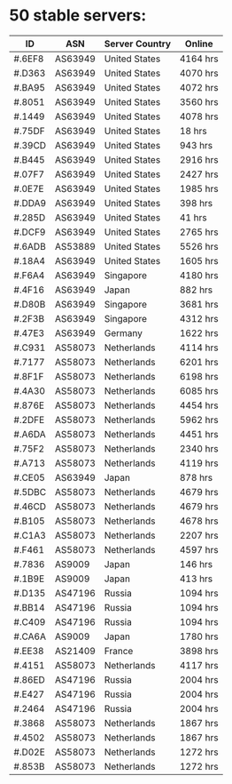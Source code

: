 # 50 stable servers:

| ID | ASN | Server Country | Online |
| ------ | ------ | ------ | ------ |
| #.6EF8 | AS63949 | United States | 4164 hrs |
| #.D363 | AS63949 | United States | 4070 hrs |
| #.BA95 | AS63949 | United States | 4072 hrs |
| #.8051 | AS63949 | United States | 3560 hrs |
| #.1449 | AS63949 | United States | 4078 hrs |
| #.75DF | AS63949 | United States | 18 hrs |
| #.39CD | AS63949 | United States | 943 hrs |
| #.B445 | AS63949 | United States | 2916 hrs |
| #.07F7 | AS63949 | United States | 2427 hrs |
| #.0E7E | AS63949 | United States | 1985 hrs |
| #.DDA9 | AS63949 | United States | 398 hrs |
| #.285D | AS63949 | United States | 41 hrs |
| #.DCF9 | AS63949 | United States | 2765 hrs |
| #.6ADB | AS53889 | United States | 5526 hrs |
| #.18A4 | AS63949 | United States | 1605 hrs |
| #.F6A4 | AS63949 | Singapore | 4180 hrs |
| #.4F16 | AS63949 | Japan | 882 hrs |
| #.D80B | AS63949 | Singapore | 3681 hrs |
| #.2F3B | AS63949 | Singapore | 4312 hrs |
| #.47E3 | AS63949 | Germany | 1622 hrs |
| #.C931 | AS58073 | Netherlands | 4114 hrs |
| #.7177 | AS58073 | Netherlands | 6201 hrs |
| #.8F1F | AS58073 | Netherlands | 6198 hrs |
| #.4A30 | AS58073 | Netherlands | 6085 hrs |
| #.876E | AS58073 | Netherlands | 4454 hrs |
| #.2DFE | AS58073 | Netherlands | 5962 hrs |
| #.A6DA | AS58073 | Netherlands | 4451 hrs |
| #.75F2 | AS58073 | Netherlands | 2340 hrs |
| #.A713 | AS58073 | Netherlands | 4119 hrs |
| #.CE05 | AS63949 | Japan | 878 hrs |
| #.5DBC | AS58073 | Netherlands | 4679 hrs |
| #.46CD | AS58073 | Netherlands | 4679 hrs |
| #.B105 | AS58073 | Netherlands | 4678 hrs |
| #.C1A3 | AS58073 | Netherlands | 2207 hrs |
| #.F461 | AS58073 | Netherlands | 4597 hrs |
| #.7836 | AS9009 | Japan | 146 hrs |
| #.1B9E | AS9009 | Japan | 413 hrs |
| #.D135 | AS47196 | Russia | 1094 hrs |
| #.BB14 | AS47196 | Russia | 1094 hrs |
| #.C409 | AS47196 | Russia | 1094 hrs |
| #.CA6A | AS9009 | Japan | 1780 hrs |
| #.EE38 | AS21409 | France | 3898 hrs |
| #.4151 | AS58073 | Netherlands | 4117 hrs |
| #.86ED | AS47196 | Russia | 2004 hrs |
| #.E427 | AS47196 | Russia | 2004 hrs |
| #.2464 | AS47196 | Russia | 2004 hrs |
| #.3868 | AS58073 | Netherlands | 1867 hrs |
| #.4502 | AS58073 | Netherlands | 1867 hrs |
| #.D02E | AS58073 | Netherlands | 1272 hrs |
| #.853B | AS58073 | Netherlands | 1272 hrs |

